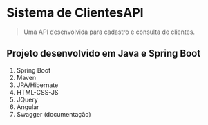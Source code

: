 # Sistema de ClientesAPI
> Uma API desenvolvida para cadastro e consulta de clientes.

## Projeto desenvolvido em Java e Spring Boot
1. Spring Boot
2. Maven
3. JPA/Hibernate
4. HTML-CSS-JS
5. JQuery
6. Angular
7. Swagger (documentação)

